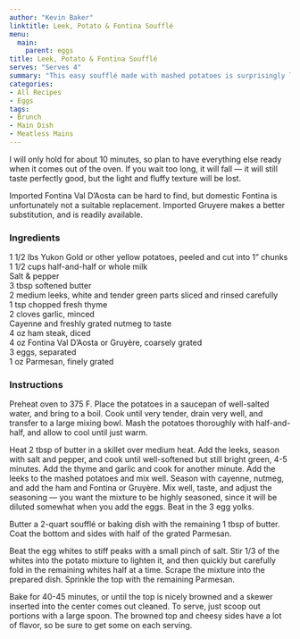 ```yaml
---
author: "Kevin Baker"
linktitle: Leek, Potato & Fontina Soufflé 
menu:
  main:
    parent: eggs
title: Leek, Potato & Fontina Soufflé
serves: "Serves 4"
summary: "This easy soufflé made with mashed potatoes is surprisingly light and tender, but rich and substantial enough to need nothing more than a green salad and a bottle of wine to make a lovely supper. "
categories:
- All Recipes
- Eggs
tags:
- Brunch
- Main Dish
- Meatless Mains
---
```

I will only hold for about 10 minutes, so plan to have everything else ready when it comes out of the oven. If you wait too long, it will fall — it will still taste perfectly good, but the light and fluffy texture will be lost.
  
Imported Fontina Val D’Aosta can be hard to find, but domestic Fontina is unfortunately not a suitable replacement. Imported Gruyere makes a better substitution, and is readily available.

### Ingredients

<div class="ingredient-list">

1 1/2 lbs Yukon Gold or other yellow potatoes, peeled and cut into 1” chunks  
1 1/2 cups half-and-half or whole milk  
Salt & pepper  
3 tbsp softened butter  
2 medium leeks, white and tender green parts sliced and rinsed carefully  
1 tsp chopped fresh thyme  
2 cloves garlic, minced  
Cayenne and freshly grated nutmeg to taste  
4 oz ham steak, diced  
4 oz Fontina Val D’Aosta or Gruyère, coarsely grated  
3 eggs, separated  
1 oz Parmesan, finely grated  

</div>

### Instructions
Preheat oven to 375 F. Place the potatoes in a saucepan of well-salted water, and bring to a boil. Cook until very tender, drain very well, and transfer to a large mixing bowl. Mash the potatoes thoroughly with half-and-half, and allow to cool until just warm.

Heat 2 tbsp of butter in a skillet over medium heat. Add the leeks, season with salt and pepper, and cook until well-softened but still bright green, 4-5 minutes. Add the thyme and garlic and cook for another minute. Add the leeks to the mashed potatoes and mix well. Season with cayenne, nutmeg, and add the ham and Fontina or Gruyère. Mix well, taste, and adjust the seasoning — you want the mixture to be highly seasoned, since it will be diluted somewhat when you add the eggs. Beat in the 3 egg yolks.

Butter a 2-quart soufflé or baking dish with the remaining 1 tbsp of butter. Coat the bottom and sides with half of the grated Parmesan.

Beat the egg whites to stiff peaks with a small pinch of salt.  Stir 1/3 of the whites into the potato mixture to lighten it, and then quickly but carefully fold in the remaining whites half at a time. Scrape the mixture into the prepared dish. Sprinkle the top with the remaining Parmesan.

Bake for 40-45 minutes, or until the top is nicely browned and a skewer inserted into the center comes out cleaned.  To serve, just scoop out portions with a large spoon. The browned top and cheesy sides have a lot of flavor, so be sure to get some on each serving.
